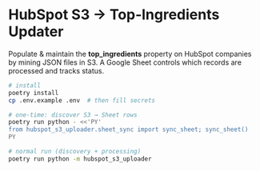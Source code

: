# HubSpot S3 → Top‑Ingredients Updater

Populate & maintain the **top_ingredients** property on HubSpot companies by mining JSON files in S3.  A Google Sheet controls which records are processed and tracks status.

```bash
# install
poetry install
cp .env.example .env  # then fill secrets

# one‑time: discover S3 → Sheet rows
poetry run python - <<'PY'
from hubspot_s3_uploader.sheet_sync import sync_sheet; sync_sheet()
PY

# normal run (discovery + processing)
poetry run python -m hubspot_s3_uploader